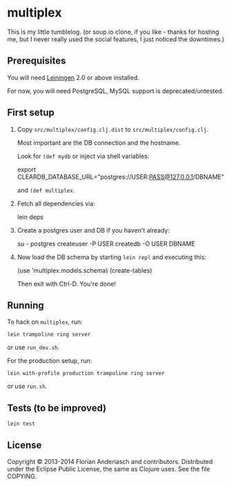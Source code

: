 # multiplex

This is my little tumblelog.
(or soup.io clone, if you like - thanks for hosting me,
but I never really used the social features, I just noticed the downtimes.)

## Prerequisites

You will need [Leiningen][1] 2.0 or above installed.

[1]: https://github.com/technomancy/leiningen

For now, you will need PostgreSQL, MySQL support is deprecated/untested.

## First setup

  1. Copy `src/multiplex/config.clj.dist` to `src/multiplex/config.clj`.

     Most important are the DB connection and the hostname.

     Look for `(def mydb` or inject via shell variables:

        export CLEARDB_DATABASE_URL="postgres://USER:PASS@127.0.0.1/DBNAME"

     and `(def multiplex`.

  2. Fetch all dependencies via:

        lein deps


  3. Create a postgres user and DB if you haven't already:

        su - postgres
        createuser -P USER
        createdb -O USER DBNAME

  4. Now load the DB schema by starting `lein repl` and executing this:

        (use 'multiplex.models.schema)
        (create-tables)

     Then exit with Ctrl-D. You're done!


## Running

To hack on `multiplex`, run:

    lein trampoline ring server

or use `run_dev.sh`.


For the production setup, run:

    lein with-profile production trampoline ring server

or use ```run.sh```.


## Tests (to be improved)

    lein test


## License

Copyright © 2013-2014 Florian Anderiasch and contributors.
Distributed under the Eclipse Public License, the same as Clojure uses.
See the file COPYING.
